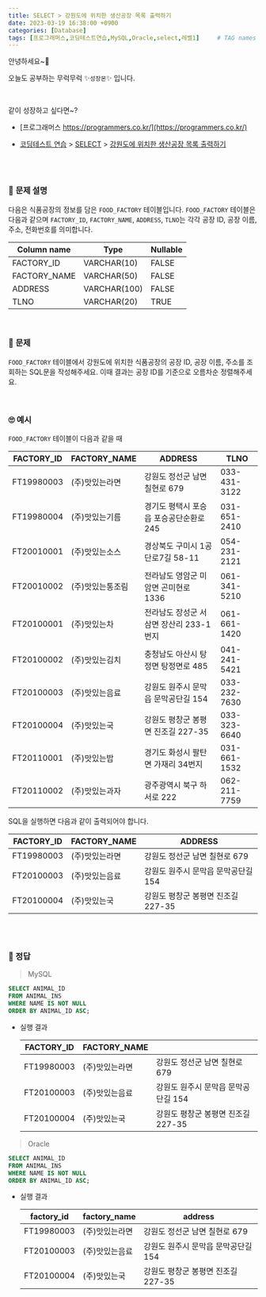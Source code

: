 ```yaml
---
title: SELECT > 강원도에 위치한 생산공장 목록 출력하기
date: 2023-03-19 16:38:00 +0900
categories: [Database]
tags: [프로그래머스,코딩테스트연습,MySQL,Oracle,select,레벨1]     # TAG names should always be lowercase
---
```



안녕하세요~👋

오늘도 공부하는 무럭무럭 ✨`성장몬`✨ 입니다. 

<br>



같이 성장하고 싶다면~?

+ [프로그래머스 https://programmers.co.kr/](https://programmers.co.kr/)

+ [코딩테스트 연습](https://school.programmers.co.kr/learn/challenges) > [SELECT](https://school.programmers.co.kr/learn/courses/30/parts/17042) > [강원도에 위치한 생산공장 목록 출력하기](https://school.programmers.co.kr/learn/courses/30/lessons/131112)

<br>

<br>

### 📝 **문제 설명**

다음은 식품공장의 정보를 담은 `FOOD_FACTORY` 테이블입니다. `FOOD_FACTORY` 테이블은 다음과 같으며 `FACTORY_ID`, `FACTORY_NAME`, `ADDRESS`, `TLNO`는 각각 공장 ID, 공장 이름, 주소, 전화번호를 의미합니다.

| Column name  | Type         | Nullable |
| ------------ | ------------ | -------- |
| FACTORY_ID   | VARCHAR(10)  | FALSE    |
| FACTORY_NAME | VARCHAR(50)  | FALSE    |
| ADDRESS      | VARCHAR(100) | FALSE    |
| TLNO         | VARCHAR(20)  | TRUE     |

<br>

### 🎁 **문제**

`FOOD_FACTORY` 테이블에서 강원도에 위치한 식품공장의 공장 ID, 공장 이름, 주소를 조회하는 SQL문을 작성해주세요. 이때 결과는 공장 ID를 기준으로 오름차순 정렬해주세요.

<br>

### 🙄 **예시**

`FOOD_FACTORY` 테이블이 다음과 같을 때

| FACTORY_ID | FACTORY_NAME     | ADDRESS                                 | TLNO         |
| ---------- | ---------------- | --------------------------------------- | ------------ |
| FT19980003 | (주)맛있는라면   | 강원도 정선군 남면 칠현로 679           | 033-431-3122 |
| FT19980004 | (주)맛있는기름   | 경기도 평택시 포승읍 포승공단순환로 245 | 031-651-2410 |
| FT20010001 | (주)맛있는소스   | 경상북도 구미시 1공단로7길 58-11        | 054-231-2121 |
| FT20010002 | (주)맛있는통조림 | 전라남도 영암군 미암면 곤미현로 1336    | 061-341-5210 |
| FT20100001 | (주)맛있는차     | 전라남도 장성군 서삼면 장산리 233-1번지 | 061-661-1420 |
| FT20100002 | (주)맛있는김치   | 충청남도 아산시 탕정면 탕정면로 485     | 041-241-5421 |
| FT20100003 | (주)맛있는음료   | 강원도 원주시 문막읍 문막공단길 154     | 033-232-7630 |
| FT20100004 | (주)맛있는국     | 강원도 평창군 봉평면 진조길 227-35      | 033-323-6640 |
| FT20110001 | (주)맛있는밥     | 경기도 화성시 팔탄면 가재리 34번지      | 031-661-1532 |
| FT20110002 | (주)맛있는과자   | 광주광역시 북구 하서로 222              | 062-211-7759 |

SQL을 실행하면 다음과 같이 출력되어야 합니다.

| FACTORY_ID | FACTORY_NAME   | ADDRESS                             |
| ---------- | -------------- | ----------------------------------- |
| FT19980003 | (주)맛있는라면 | 강원도 정선군 남면 칠현로 679       |
| FT20100003 | (주)맛있는음료 | 강원도 원주시 문막읍 문막공단길 154 |
| FT20100004 | (주)맛있는국   | 강원도 평창군 봉평면 진조길 227-35  |

<br>

<br>

### 💖 정답

> MySQL

```sql
SELECT ANIMAL_ID
FROM ANIMAL_INS
WHERE NAME IS NOT NULL
ORDER BY ANIMAL_ID ASC;
```

+ 실행 결과

  | FACTORY_ID | FACTORY_NAME   |                                     |
  | ---------- | -------------- | ----------------------------------- |
  | FT19980003 | (주)맛있는라면 | 강원도 정선군 남면 칠현로 679       |
  | FT20100003 | (주)맛있는음료 | 강원도 원주시 문막읍 문막공단길 154 |
  | FT20100004 | (주)맛있는국   | 강원도 평창군 봉평면 진조길 227-35  |

> Oracle

```sql
SELECT ANIMAL_ID
FROM ANIMAL_INS
WHERE NAME IS NOT NULL
ORDER BY ANIMAL_ID ASC;
```

+ 실행 결과

  | factory_id | factory_name   | address                             |
  | ---------- | -------------- | ----------------------------------- |
  | FT19980003 | (주)맛있는라면 | 강원도 정선군 남면 칠현로 679       |
  | FT20100003 | (주)맛있는음료 | 강원도 원주시 문막읍 문막공단길 154 |
  | FT20100004 | (주)맛있는국   | 강원도 평창군 봉평면 진조길 227-35  |